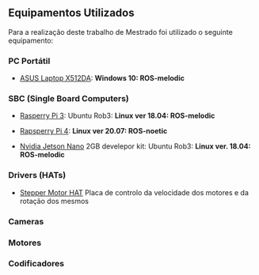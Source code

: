 ## Equipamentos Utilizados

Para a realização deste trabalho de Mestrado foi utilizado o seguinte equipamento:

### PC Portátil

- [ASUS Laptop X512DA](./Portátil%20ASUS%20Laptop%20X512DA.313.md): __Windows 10: ROS-melodic__

### SBC (Single Board Computers)

- [Rasperry Pi 3](./Raspberry%20PI%203.md): Ubuntu Rob3: __Linux ver 18.04: ROS-melodic__

- [Rapsperry Pi 4](./Raspberry%20PI%204.md): __Linux ver 20.07: ROS-noetic__

- [Nvidia Jetson Nano](./Nvidia%20Jetson%20Nano%202GB%20develepor%20kit.md) 2GB develepor kit: Ubuntu Rob3: __Linux ver. 18.04: ROS-melodic__

### Drivers (HATs)

- [Stepper Motor HAT](./Stepper%20Motor%20HAT%20for%20Raspberry%20Pi.md) Placa de controlo da velocidade dos motores e da rotação dos mesmos

### Cameras


### Motores


### Codificadores






